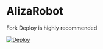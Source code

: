 # AlizaRobot



Fork Deploy is highly recommended

[![Deploy](https://www.herokucdn.com/deploy/button.svg)](https://heroku.com/deploy)

